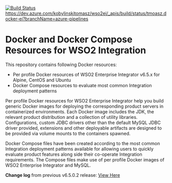 [![Build Status](https://dev.azure.com/kobylinskitomasz/wso2ei/_apis/build/status/tmoasz.docker-ei?branchName=azure-pipelines)](https://dev.azure.com/kobylinskitomasz/wso2ei/_build/latest?definitionId=1&branchName=azure-pipelines)
https://dev.azure.com/kobylinskitomasz/wso2ei/_apis/build/status/tmoasz.docker-ei?branchName=azure-pipelines

# Docker and Docker Compose Resources for WSO2 Integration

This repository contains following Docker resources:

- Per profile Docker resources of WSO2 Enterprise Integrator v6.5.x for Alpine, CentOS and Ubuntu
- Docker Compose resources to evaluate most common Integration deployment patterns

Per profile Docker resources for WSO2 Enterprise Integrator help you build generic Docker images for deploying the
corresponding product servers in containerized environments. Each Docker image includes the JDK, the relevant product distribution
and a collection of utility libraries. Configurations, custom JDBC drivers other than the default MySQL JDBC driver provided,
extensions and other deployable artifacts are designed to be provided via volume mounts to the containers spawned.

Docker Compose files have been created according to the most common Integration deployment patterns available for allowing users
to quickly evaluate product features along side their co-operate Integration requirements. The Compose files make use of per profile
Docker images of WSO2 Enterprise Integrator and MySQL.

**Change log** from previous v6.5.0.2 release: [View Here](CHANGELOG.md)
